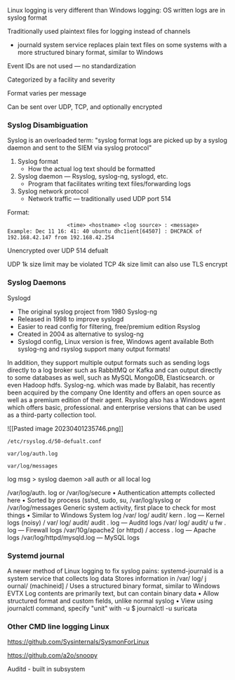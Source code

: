 Linux logging is very different than Windows logging:
OS written logs are in syslog format

Traditionally used plaintext files for logging instead of
channels
- journald system service replaces plain text files on some systems with
a more structured binary format, similar to Windows

Event IDs are not used — no standardization

Categorized by a facility and severity

Format varies per message

Can be sent over UDP, TCP, and optionally encrypted

### Syslog Disambiguation

Syslog is an overloaded term: "syslog format logs are picked up
by a syslog daemon and sent to the SIEM via syslog protocol"

1. Syslog format
	- How the actual log text should be formatted
1. Syslog daemon — Rsyslog, syslog-ng, syslogd, etc.
	- Program that facilitates writing text files/forwarding logs
1. Syslog network protocol
	- Network traffic — traditionally used UDP port 514

Format:
```
                   <time> <hostname> <log source> : <message>
Example: Dec 11 16: 41: 40 ubuntu dhc1ient[64507] : DHCPACK of 192.168.42.147 from 192.168.42.254
```

Unencrypted over UDP 514 defualt

UDP 1k size limit may be violated
TCP 4k size limit can also use TLS encrypt

### Syslog Daemons

Syslogd
- The original syslog project from 1980
Syslog-ng
- Released in 1998 to improve syslogd
- Easier to read config for filtering, free/premium edition
Rsyslog
- Created in 2004 as alternative to syslog-ng
- Syslogd config, Linux version is free, Windows agent available
Both syslog-ng and rsyslog support many output formats!

In addition, they support multiple output formats such as sending logs directly to a log broker such as RabbitMQ or Kafka and can output directly to some databases as well, such as MySQL MongoDB, Elasticsearch. or even Hadoop hdfs. Syslog-ng. which was made by Balabit, has recently been acquired by the company One Identity and offers an open source as well as a premium edition of their agent. Rsyslog also has a Windows agent which offers basic, professional. and enterprise versions that can be used as a third-party collection tool.

![[Pasted image 20230401235746.png]]

	/etc/rsyslog.d/50-defualt.conf

	var/log/auth.log

	var/log/messages

log msg > syslog daemon >all auth or all local log

/var/log/auth. log or /var/log/secure
• Authentication attempts collected here
• Sorted by process (sshd, sudo, su,
/var/log/syslog or /var/log/messages
Generic system activity, first place to check for most things
• Similar to Windows System log
/var/ log/ audit/ kern . log — Kernel logs (noisy)
/ var/ log/ audit/ audit . log — Auditd logs
/var/ log/ audit/ u fw . log — Firewall logs
/var/10g/apache2 (or httpd) / access . log — Apache logs
/var/log/httpd/mysqld.log — MySQL logs

### Systemd journal

A newer method of Linux logging to fix syslog pains:
systemd-journald is a system service that collects log data
Stores information in /var/ log/ j ournal/ (machineid] /
Uses a structured binary format, similar to Windows EVTX
Log contents are primarily text, but can contain binary data
• Allow structured format and custom fields, unlike normal syslog
• View using journalctl command, specify "unit" with -u
	$ journalctl -u suricata

### Other CMD line logging Linux

https://github.com/Sysinternals/SysmonForLinux

https://github.com/a2o/snoopy

Auditd - built in subsystem
